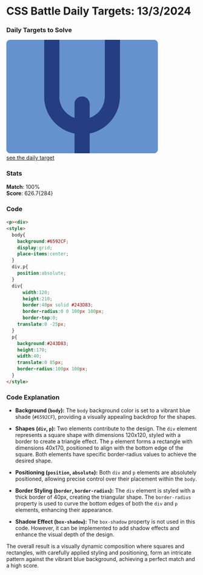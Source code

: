# CSS Battle Daily Targets: 13/3/2024

### Daily Targets to Solve

![picture of daily target](./images/13.png)  
[see the daily target](https://cssbattle.dev/play/PvqODmBuQ4SH5lWHLs4M)

### Stats

**Match**: 100%  
**Score**: 626.7{284}

### Code

```html
<p><div>
<style>
  body{
    background:#6592CF;
    display:grid;
    place-items:center;
  }
  div,p{
    position:absolute;
  }
  div{
      width:120;
      height:210;
      border:40px solid #243D83;
      border-radius:0 0 100px 100px;
      border-top:0;
    translate:0 -25px;
  }
  p{
    background:#243D83;
    height:170;
    width:40;
    translate:0 85px;
    border-radius:100px 100px;
  }
</style>
```

### Code Explanation

- **Background (`body`):** The `body` background color is set to a vibrant blue shade (`#6592CF`), providing a visually appealing backdrop for the shapes.

- **Shapes (`div`, `p`):** Two elements contribute to the design. The `div` element represents a square shape with dimensions 120x120, styled with a border to create a triangle effect. The `p` element forms a rectangle with dimensions 40x170, positioned to align with the bottom edge of the square. Both elements have specific border-radius values to achieve the desired shape.

- **Positioning (`position`, `absolute`):** Both `div` and `p` elements are absolutely positioned, allowing precise control over their placement within the `body`.

- **Border Styling (`border`, `border-radius`):** The `div` element is styled with a thick border of 40px, creating the triangular shape. The `border-radius` property is used to curve the bottom edges of both the `div` and `p` elements, enhancing their appearance.

- **Shadow Effect (`box-shadow`):** The `box-shadow` property is not used in this code. However, it can be implemented to add shadow effects and enhance the visual depth of the design.

The overall result is a visually dynamic composition where squares and rectangles, with carefully applied styling and positioning, form an intricate pattern against the vibrant blue background, achieving a perfect match and a high score.